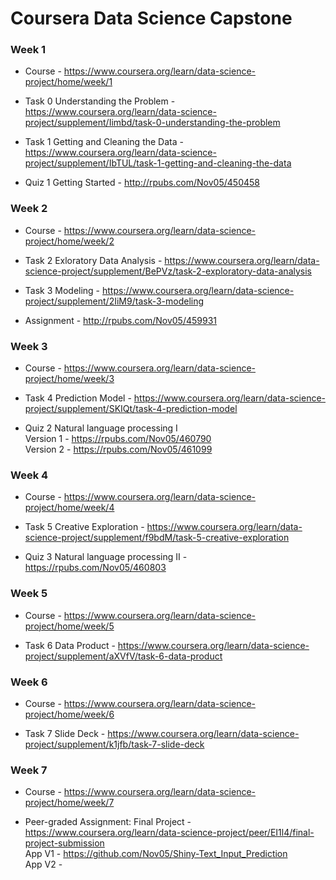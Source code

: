 # Coursera Data Science Capstone

### Week 1

* Course - https://www.coursera.org/learn/data-science-project/home/week/1

* Task 0 Understanding the Problem - https://www.coursera.org/learn/data-science-project/supplement/Iimbd/task-0-understanding-the-problem

* Task 1 Getting and Cleaning the Data - https://www.coursera.org/learn/data-science-project/supplement/IbTUL/task-1-getting-and-cleaning-the-data

* Quiz 1 Getting Started - http://rpubs.com/Nov05/450458

### Week 2

* Course - https://www.coursera.org/learn/data-science-project/home/week/2

* Task 2 Exloratory Data Analysis - https://www.coursera.org/learn/data-science-project/supplement/BePVz/task-2-exploratory-data-analysis

* Task 3 Modeling - https://www.coursera.org/learn/data-science-project/supplement/2IiM9/task-3-modeling

* Assignment - http://rpubs.com/Nov05/459931

### Week 3

* Course - https://www.coursera.org/learn/data-science-project/home/week/3

* Task 4 Prediction Model - https://www.coursera.org/learn/data-science-project/supplement/SKIQt/task-4-prediction-model

* Quiz 2 Natural language processing I  
  Version 1 - https://rpubs.com/Nov05/460790  
  Version 2 - https://rpubs.com/Nov05/461099

### Week 4

* Course - https://www.coursera.org/learn/data-science-project/home/week/4

* Task 5 Creative Exploration - https://www.coursera.org/learn/data-science-project/supplement/f9bdM/task-5-creative-exploration

* Quiz 3 Natural language processing II - https://rpubs.com/Nov05/460803

### Week 5

* Course - https://www.coursera.org/learn/data-science-project/home/week/5

* Task 6 Data Product - https://www.coursera.org/learn/data-science-project/supplement/aXVfV/task-6-data-product

### Week 6

* Course - https://www.coursera.org/learn/data-science-project/home/week/6

* Task 7 Slide Deck - https://www.coursera.org/learn/data-science-project/supplement/k1jfb/task-7-slide-deck

### Week 7

* Course - https://www.coursera.org/learn/data-science-project/home/week/7

* Peer-graded Assignment: Final Project - https://www.coursera.org/learn/data-science-project/peer/EI1l4/final-project-submission  
  App V1 - https://github.com/Nov05/Shiny-Text_Input_Prediction  
  App V2 - 




